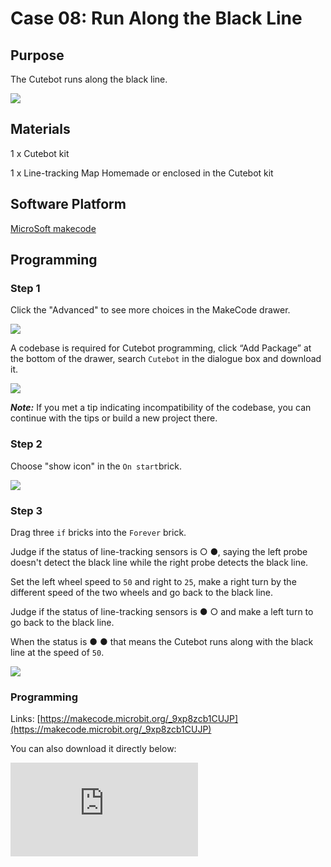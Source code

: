﻿# Case 08: Run Along the Black Line

## Purpose

The Cutebot runs along the black line.

![](https://wiki-media-ef.oss-cn-hongkong.aliyuncs.com/i18n/en/docusaurus-plugin-content-docs/current/microbit/microbit-smart-car/microbit-smart-cutebot/images/cutebot-case-08-01.png)

## Materials

1 x Cutebot kit

1 x Line-tracking Map Homemade or enclosed in the Cutebot kit

## Software Platform


[MicroSoft makecode](https://makecode.microbit.org/#)

## Programming


### Step 1

Click the "Advanced" to see more choices in the MakeCode drawer.

![](https://wiki-media-ef.oss-cn-hongkong.aliyuncs.com/i18n/en/docusaurus-plugin-content-docs/current/microbit/microbit-smart-car/microbit-smart-cutebot/images/cutebot-pk-1.png)

A codebase is required for Cutebot programming, click “Add Package” at the bottom of the drawer, search `Cutebot` in the dialogue box and download it.

![](https://wiki-media-ef.oss-cn-hongkong.aliyuncs.com/i18n/en/docusaurus-plugin-content-docs/current/microbit/microbit-smart-car/microbit-smart-cutebot/images/cutebot-pk-11.png)

***Note:*** If you met a tip indicating incompatibility of the codebase, you can continue with the tips or build a new project there.

### Step 2

Choose "show icon" in the `On start`brick.

![](https://wiki-media-ef.oss-cn-hongkong.aliyuncs.com/i18n/en/docusaurus-plugin-content-docs/current/microbit/microbit-smart-car/microbit-smart-cutebot/images/case_01_02.png)

### Step 3

Drag three `if` bricks into the `Forever` brick.

Judge if the status of line-tracking sensors is  ○ ●, saying the left probe doesn't detect the black line while the right probe detects the black line.

Set the left wheel speed to `50` and right to `25`,  make a right turn by the different speed of the two wheels and go back to the black line.

Judge if the status of line-tracking sensors is  ● ○ and make a left turn to go back to the black line.

When the status is ● ● that means the Cutebot runs along with the black line at the speed of `50`.

![](https://wiki-media-ef.oss-cn-hongkong.aliyuncs.com/i18n/en/docusaurus-plugin-content-docs/current/microbit/microbit-smart-car/microbit-smart-cutebot/images/case_08_01.png)


### Programming

Links: [https://makecode.microbit.org/_9xp8zcb1CUJP](https://makecode.microbit.org/_9xp8zcb1CUJP)

You can also download it directly below:

<div
    style={{
        position: 'relative',
        paddingBottom: '60%',
        overflow: 'hidden',
    }}
>
    <iframe
        src="https://makecode.microbit.org/_9xp8zcb1CUJP"
        frameborder="0"
        sandbox="allow-popups allow-forms allow-scripts allow-same-origin"
        style={{
            position: 'absolute',
            width: '100%',
            height: '100%',
        }}
    />
</div>


## Result

The Cutebot runs along the black line and will adjust to run back to the black line if any deviation happens.

![](https://wiki-media-ef.oss-cn-hongkong.aliyuncs.com/i18n/en/docusaurus-plugin-content-docs/current/microbit/microbit-smart-car/microbit-smart-cutebot/images/cutebot-case-08.gif)

## Exploration

How to program to make the Cutebot run in the  white background of the map excluding the black line circle part?

## FAQ
---

## Relevant Files
---
